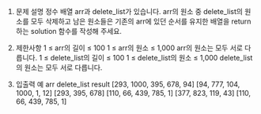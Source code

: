 1. 문제 설명
   정수 배열 arr과 delete_list가 있습니다. arr의 원소 중 delete_list의 원소를 모두 삭제하고 남은 원소들은 기존의 arr에 있던 순서를 유지한 배열을 return 하는 solution 함수를 작성해 주세요.

2. 제한사항
   1 ≤ arr의 길이 ≤ 100
   1 ≤ arr의 원소 ≤ 1,000
   arr의 원소는 모두 서로 다릅니다.
   1 ≤ delete_list의 길이 ≤ 100
   1 ≤ delete_list의 원소 ≤ 1,000
   delete_list의 원소는 모두 서로 다릅니다.

3. 입출력 예
   arr delete_list result
   [293, 1000, 395, 678, 94] [94, 777, 104, 1000, 1, 12] [293, 395, 678]
   [110, 66, 439, 785, 1] [377, 823, 119, 43] [110, 66, 439, 785, 1]
